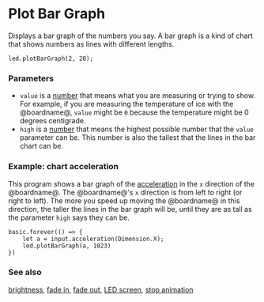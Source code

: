 # Plot Bar Graph

Displays a bar graph of the numbers you say.
A bar graph is a kind of chart that shows numbers as lines with different lengths.

```sig
led.plotBarGraph(2, 20);
```

### Parameters

* ``value`` is a [number](/reference/types/number) that means what you
  are measuring or trying to show. For example, if you are measuring
  the temperature of ice with the @boardname@, ``value`` might be `0`
  because the temperature might be 0 degrees centigrade.
* ``high`` is a [number](/reference/types/number) that means the highest
  possible number that the ``value`` parameter can be. This number is
  also the tallest that the lines in the bar chart can be.

### Example: chart acceleration

This program shows a bar graph of the [acceleration](/reference/input/acceleration) 
in the `x` direction of the @boardname@.
The @boardname@'s `x` direction is from left to right (or right to left).
The more you speed up moving the @boardname@ in this direction,
the taller the lines in the bar graph will be, 
until they are as tall as the parameter `high` says they can be.

```blocks
basic.forever(() => {
    let a = input.acceleration(Dimension.X);
    led.plotBarGraph(a, 1023)
})
```

### See also

[brightness](/reference/led/brightness), [fade in](/reference/led/fade-in), [fade out](/reference/led/fade-out), [LED screen](/device/screen), [stop animation](/reference/led/stop-animation)

